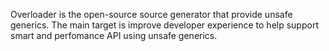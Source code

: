 Overloader is the open-source source generator that provide unsafe generics.
The main target is improve developer experience to help support smart and perfomance API using unsafe generics.
